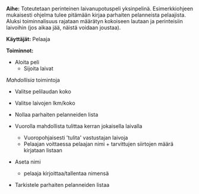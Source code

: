 **Aihe:** Toteutetaan perinteinen laivanupotuspeli yksinpelinä. Esimerkkiohjeen mukaisesti ohjelma tulee pitämään kirjaa parhaiten pelanneista pelaajista. Aluksi toiminnalisuus rajataan  määrätyn kokoiseen lautaan ja perinteisiin laivoihin (jos aikaa jää, näistä voidaan joustaa). 

**Käyttäjät:** Pelaaja

**Toiminnot:**
- Aloita peli
	* Sijoita laivat

*Mahdollisia* toimintoja
- Valitse pelilaudan koko

- Valitse laivojen lkm/koko

- Nollaa parhaiten pelanneiden lista

- Vuorolla mahdollista tulittaa kerran jokaisella laivalla

	* Vuoropohjaisesti 'tulita' vastustajan laivoja
	* Pelaajan voittaessa pelaajan nimi + tarvittujen siirtojen määrä kirjataan listaan

- Aseta nimi
	* pelaaja kirjoittaa/tallentaa nimensä

- Tarkistele parhaiten pelanneiden listaa

